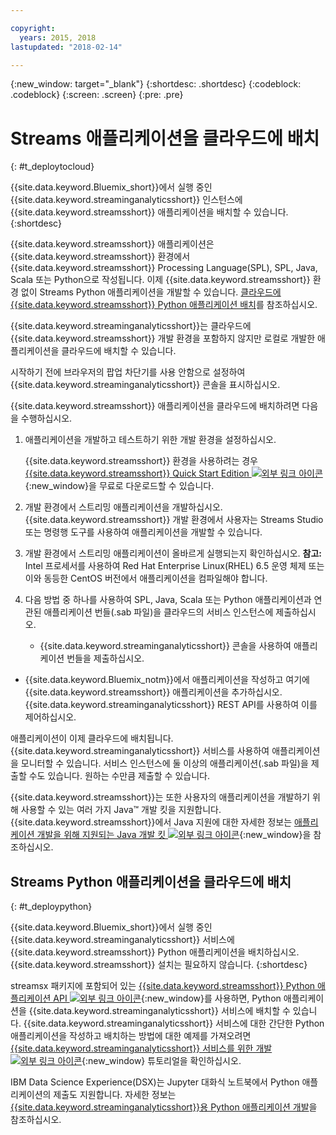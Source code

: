 ```yaml
---

copyright:
  years: 2015, 2018
lastupdated: "2018-02-14"

---
```


<!-- Attribute definitions -->
{:new_window: target="_blank"}
{:shortdesc: .shortdesc}
{:codeblock: .codeblock}
{:screen: .screen}
{:pre: .pre}

# Streams 애플리케이션을 클라우드에 배치
{: #t_deploytocloud}

{{site.data.keyword.Bluemix_short}}에서 실행 중인 {{site.data.keyword.streaminganalyticsshort}} 인스턴스에 {{site.data.keyword.streamsshort}} 애플리케이션을 배치할 수 있습니다.
{:shortdesc}

{{site.data.keyword.streamsshort}} 애플리케이션은 {{site.data.keyword.streamsshort}} 환경에서 {{site.data.keyword.streamsshort}} Processing Language(SPL), SPL, Java, Scala 또는 Python으로 작성됩니다. 이제 {{site.data.keyword.streamsshort}} 환경 없이 Streams Python 애플리케이션을 개발할 수 있습니다. [클라우드에 {{site.data.keyword.streamsshort}} Python 애플리케이션 배치](docs/services/StreamingAnalytics/t_deploytocloud.html#t_deploypython)를 참조하십시오.


{{site.data.keyword.streaminganalyticsshort}}는 클라우드에 {{site.data.keyword.streamsshort}} 개발 환경을 포함하지 않지만 로컬로 개발한 애플리케이션을 클라우드에 배치할 수 있습니다.

시작하기 전에 브라우저의 팝업 차단기를 사용 안함으로 설정하여 {{site.data.keyword.streaminganalyticsshort}} 콘솔을 표시하십시오.

{{site.data.keyword.streamsshort}} 애플리케이션을 클라우드에 배치하려면 다음을 수행하십시오.

1. 애플리케이션을 개발하고 테스트하기 위한 개발 환경을 설정하십시오.

	{{site.data.keyword.streamsshort}} 환경을 사용하려는 경우 [{{site.data.keyword.streamsshort}} Quick Start Edition ![외부 링크 아이콘](../../icons/launch-glyph.svg "외부 링크 아이콘")](http://ibmstreams.github.io/streamsx.documentation/docs/4.2/qse-intro/){:new_window}을 무료로 다운로드할 수 있습니다.

2. 개발 환경에서 스트리밍 애플리케이션을 개발하십시오. {{site.data.keyword.streamsshort}} 개발 환경에서 사용자는 Streams Studio 또는 명령행 도구를 사용하여 애플리케이션을 개발할 수 있습니다.

3. 개발 환경에서 스트리밍 애플리케이션이 올바르게 실행되는지 확인하십시오.
**참고:** Intel 프로세서를 사용하여 Red Hat Enterprise Linux(RHEL) 6.5 운영 체제 또는 이와 동등한 CentOS 버전에서 애플리케이션을 컴파일해야 합니다.

4. 다음 방법 중 하나를 사용하여 SPL, Java, Scala 또는 Python 애플리케이션과 연관된 애플리케이션 번들(.sab 파일)을 클라우드의 서비스 인스턴스에 제출하십시오.
	* {{site.data.keyword.streaminganalyticsshort}} 콘솔을 사용하여 애플리케이션 번들을 제출하십시오.

  * {{site.data.keyword.Bluemix_notm}}에서 애플리케이션을 작성하고 여기에 {{site.data.keyword.streamsshort}} 애플리케이션을 추가하십시오. {{site.data.keyword.streaminganalyticsshort}} REST API를 사용하여 이를 제어하십시오.

애플리케이션이 이제 클라우드에 배치됩니다. {{site.data.keyword.streaminganalyticsshort}} 서비스를 사용하여 애플리케이션을 모니터할 수 있습니다. 서비스 인스턴스에 둘 이상의 애플리케이션(.sab 파일)을 제출할 수도 있습니다. 원하는 수만큼 제출할 수 있습니다.

{{site.data.keyword.streamsshort}}는 또한 사용자의 애플리케이션을 개발하기 위해 사용할 수 있는 여러 가지 Java™ 개발 킷을 지원합니다. {{site.data.keyword.streamsshort}}에서 Java 지원에 대한 자세한 정보는 [애플리케이션 개발을 위해 지원되는 Java 개발 킷 ![외부 링크 아이콘](../../icons/launch-glyph.svg "외부 링크 아이콘")](https://www.ibm.com/support/knowledgecenter/en/SSCRJU_4.2.1/com.ibm.streams.install.doc/doc/ibminfospherestreams-install-prerequisites-java-supported-sdks.html){:new_window}을 참조하십시오.

## Streams Python 애플리케이션을 클라우드에 배치
{: #t_deploypython}

{{site.data.keyword.Bluemix_short}}에서 실행 중인 {{site.data.keyword.streaminganalyticsshort}} 서비스에 {{site.data.keyword.streamsshort}} Python 애플리케이션을 배치하십시오. {{site.data.keyword.streamsshort}} 설치는 필요하지 않습니다.
{:shortdesc}

streamsx 패키지에 포함되어 있는 [{{site.data.keyword.streamsshort}} Python 애플리케이션 API ![외부 링크 아이콘](../../icons/launch-glyph.svg "외부 링크 아이콘")](http://ibmstreams.github.io/streamsx.documentation/docs/python/python-appapi-devguide/#50-api-features){:new_window}를 사용하면, Python 애플리케이션을 {{site.data.keyword.streaminganalyticsshort}} 서비스에 배치할 수 있습니다. {{site.data.keyword.streaminganalyticsshort}} 서비스에 대한 간단한 Python 애플리케이션을 작성하고 배치하는 방법에 대한 예제를 가져오려면 [{{site.data.keyword.streaminganalyticsshort}} 서비스를 위한 개발 ![외부 링크 아이콘](../../icons/launch-glyph.svg "외부 링크 아이콘")](http://ibmstreams.github.io/streamsx.documentation/docs/python/1.6/python-appapi-devguide-2a/index.html){:new_window} 튜토리얼을 확인하십시오.

IBM Data Science Experience(DSX)는 Jupyter 대화식 노트북에서 Python 애플리케이션의 제출도 지원합니다. 자세한 정보는 [{{site.data.keyword.streaminganalyticsshort}}용 Python 애플리케이션 개발](/docs/services/StreamingAnalytics/t_develop_apps_python.html)을 참조하십시오.
